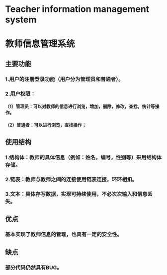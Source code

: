 # Teacher information management system
# 教师信息管理系统
## 主要功能
### 1.用户的注册登录功能（用户分为管理员和普通者）。
### 2.用户权限：
#### （1）管理员：可以对教师的信息进行浏览，增加，删除，修改，查找，统计等操作。
#### （2）普通者：可以进行浏览，查找操作；
## 使用结构
### 1.结构体：教师的具体信息（例如：姓名，编号，性别等）采用结构体存储。
### 2.链表：教师与教师之间的连接使用链表连接，环环相扣。
### 3.文本：具体存写数据，实现可持续使用，不必次次输入和信息丢失。
## 优点
### 基本实现了教师信息的管理，也具有一定的安全性。
## 缺点
### 部分代码仍然具有BUG。
